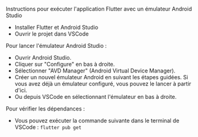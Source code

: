 Instructions pour exécuter l'application Flutter avec un émulateur Android Studio

- Installer Flutter et Android Studio
- Ouvrir le projet dans VSCode

Pour lancer l'émulateur Android Studio :
- Ouvrir Android Studio.
- Cliquer sur "Configure" en bas à droite.
- Sélectionner "AVD Manager" (Android Virtual Device Manager).
- Créer un nouvel émulateur Android en suivant les étapes guidées. Si vous avez déjà un émulateur configuré, vous pouvez le lancer à partir d'ici.
- Ou depuis VSCode en sélectionnant l'émulateur en bas à droite.

Pour vérifier les dépendances :
- Vous pouvez exécuter la commande suivante dans le terminal de VSCode : ```flutter pub get```
